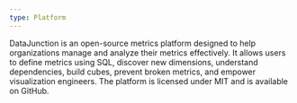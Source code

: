 ```yaml
---
type: Platform
---
```


DataJunction is an open-source metrics platform designed to help organizations manage and analyze their metrics effectively. It allows users to define metrics using SQL, discover new dimensions, understand dependencies, build cubes, prevent broken metrics, and empower visualization engineers. The platform is licensed under MIT and is available on GitHub.